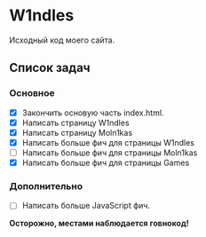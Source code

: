 # W1ndles
Исходный код моего сайта.

## Список задач
### Основное
- [x] Закончить основую часть index.html.
- [x] Написать страницу W1ndles
- [x] Написать страницу Moln1kas
- [x] Написать больше фич для страницы W1ndles 
- [ ] Написать больше фич для страницы Moln1kas
- [x] Написать больше фич для страницы Games
### Дополнительно
- [ ] Написать больше JavaScript фич.

**Осторожно, местами наблюдается говнокод!**
